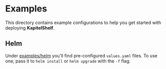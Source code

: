 # Examples

This directory contains example configurations to help you get started with deploying **KapitelShelf**.

## Helm

Under [examples/helm](./helm/) you'll find pre-configured `values.yaml` files. To use one, pass it to `helm install` or `helm upgrade` with the `-f` flag.
